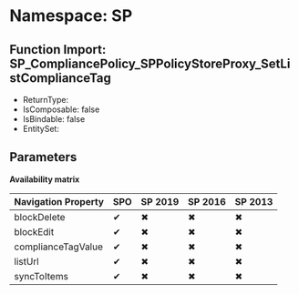 # Namespace: SP

## Function Import: SP_CompliancePolicy_SPPolicyStoreProxy_SetListComplianceTag

- ReturnType: 
- IsComposable: false
- IsBindable: false
- EntitySet: 

## Parameters

**Availability matrix**

Navigation Property | SPO | SP 2019 | SP 2016 | SP 2013
----------|-----|---------|---------|--------
blockDelete | ✔ | ✖ | ✖ | ✖
blockEdit | ✔ | ✖ | ✖ | ✖
complianceTagValue | ✔ | ✖ | ✖ | ✖
listUrl | ✔ | ✖ | ✖ | ✖
syncToItems | ✔ | ✖ | ✖ | ✖
